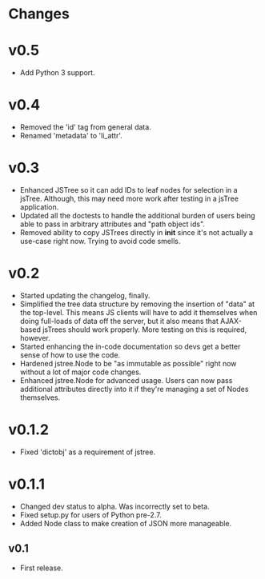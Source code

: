 Changes
=======

v0.5
====
* Add Python 3 support.

v0.4
====
* Removed the 'id' tag from general data.
* Renamed 'metadata' to 'li_attr'.

v0.3
====
* Enhanced JSTree so it can add IDs to leaf nodes for selection in
  a jsTree.  Although, this may need more work after testing in
  a jsTree application.
* Updated all the doctests to handle the additional burden
  of users being able to pass in arbitrary attributes and
  "path object ids".
* Removed ability to copy JSTrees directly in __init__ since it's
  not actually a use-case right now.  Trying to avoid code smells.

v0.2
====
* Started updating the changelog, finally.
* Simplified the tree data structure by removing the insertion of
  "data" at the top-level.  This means JS clients will have to add
  it themselves when doing full-loads of data off the server, but
  it also means that AJAX-based jsTrees should work properly.  More
  testing on this is required, however.
* Started enhancing the in-code documentation so devs get a better
  sense of how to use the code.
* Hardened jstree.Node to be "as immutable as possible" right now
  without a lot of major code changes.
* Enhanced jstree.Node for advanced usage.  Users can now pass
  additional attributes directly into it if they're managing
  a set of Nodes themselves.

v0.1.2
======
* Fixed 'dictobj' as a requirement of jstree.

v0.1.1
======
* Changed dev status to alpha.  Was incorrectly set to beta.
* Fixed setup.py for users of Python pre-2.7.
* Added Node class to make creation of JSON more manageable.

v0.1
------
* First release.
